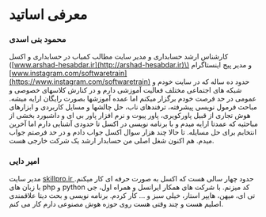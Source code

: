 # معرفی اساتید

### محمود بنی اسدی

کارشناس ارشد حسابداری و مدیر سایت مطالب کمیاب در حسابداری و اکسل \([www.arshad-hesabdar.ir](http://arshad-hesabdar.ir)\) و مدیر پیج اینستاگرام [www.instagram.com/softwaretrain](https://www.instagram.com/softwaretrain) حدود ده ساله که در سایت خودم و شبکه های اجتماعی مختلف فعالیت آموزشی دارم و در کنارش کلاسهای خصوصی و عمومی در حد فرصت خودم برگزار میکنم اما عمده آموزشها بصورت رایگان ارایه میشه. مباحث فرمول نویسی پیشرفته، ترفندهای ناب، حل چالشها و مسایل کاربردی و ابزارهای هوش تجاری از قبیل پاورکویری، پاور پیوت و نرم افزار پاور بی ای و داشبورد بخشی از مباحثیه که عمدتا ارایه میدم و با برنامه نویسی در اکسل تا حدودی آشنایی دارم اما آخرین انتخابم برای حل مسایله. تا حالا چند هزار سوال اکسل جواب دادم و در حد فرصتم جواب میدم. هم اکنون شغل اصلی من حسابدار ارشد یک شرکت خارجی هست.

### امیر دایی

مدیر سایت [skillpro.ir ](https://skillpro.ir)حدود چهار سالی هست که اکسل به صورت حرفه ای کار میکنم. با زبان های php و python کد میزنم. با شرکت های همکار ایرانسل و همراه اول، جی تی ای، میهن، هایپر استار، خیلی سبز و ... کار کردم. برنامه نویسی و بحث دیتا علاقمندی اصلیم هست و چند وقتی هست روی حوزه هوش مصنوعی دارم کار می کنم.

